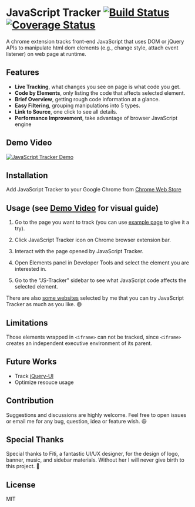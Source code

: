 JavaScript Tracker 
[![Build Status](https://travis-ci.org/pilagod/js-tracker.svg?branch=master)](https://travis-ci.org/pilagod/js-tracker)
[![Coverage Status](https://coveralls.io/repos/github/pilagod/js-tracker/badge.svg?branch=dev-v3)](https://coveralls.io/github/pilagod/js-tracker?branch=dev-v3)
==================

A chrome extension tracks front-end JavaScript that uses DOM or jQuery APIs to manipulate html dom elements (e.g., change style, attach event listener) on web page at runtime.

## Features

* **Live Tracking**, what changes you see on page is what code you get.
* **Code by Elements**, only listing the code that affects selected element.
* **Brief Overview**, getting rough code information at a glance.
* **Easy Filtering**, grouping manipulations into 5 types.
* **Link to Source**, one click to see all details.
* **Performance Improvement**, take advantage of browser JavaScript engine

## Demo Video

[![JavaScript Tracker Demo](https://i.imgur.com/hB59jrD.png)](https://youtu.be/8AxKYsUHn1Q)

## Installation

Add JavaScript Tracker to your Google Chrome from [Chrome Web Store](https://goo.gl/D6WVAX)

## Usage (see [Demo Video](#demo-video) for visual guide)

1. Go to the page you want to track (you can use [example page](https://pilagod.github.io/js-tracker/example/) to give it a try).

2. Click JavaScript Tracker icon on Chrome  browser extension bar.

3. Interact with the page opened by JavaScript Tracker.

4. Open Elements panel in Developer Tools and select the element you are interested in.

5. Go to the "JS-Tracker" sidebar to see what JavaScript code affects the selected element.

There are also [some websites](https://github.com/pilagod/js-tracker/blob/gh-pages/README.md) selected by me that you can try JavaScript Tracker as much as you like. 😄

## Limitations

Those elements wrapped in `<iframe>` can not be tracked, since `<iframe>` creates an independent executive environment of its parent.

## Future Works

* Track [jQuery-UI](https://jqueryui.com)
* Optimize resouce usage

## Contribution

Suggestions and discussions are highly welcome. Feel free to open issues or email me for any bug, question, idea or feature wish. 😃

## Special Thanks

Special thanks to Fiti, a fantastic UI/UX designer, for the design of logo, banner, music, and sidebar materials. Without her I will never give birth to this project. 🙂️

## License
MIT
